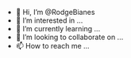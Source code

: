 - 👋 Hi, I’m @RodgeBianes
- 👀 I’m interested in ...
- 🌱 I’m currently learning ...
- 💞️ I’m looking to collaborate on ...
- 📫 How to reach me ...

<!---
RodgeBianes/RodgeBianes is a ✨ special ✨ repository because its `README.md` (this file) appears on your GitHub profile.
You can click the Preview link to take a look at your changes.
--->
